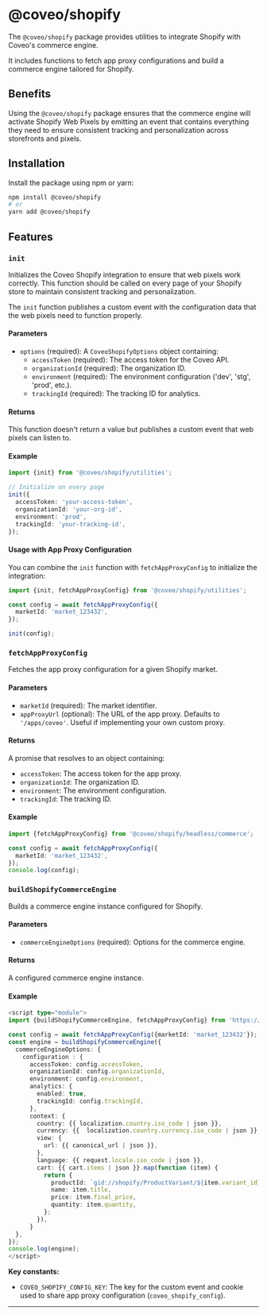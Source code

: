 # @coveo/shopify

The `@coveo/shopify` package provides utilities to integrate Shopify with Coveo's commerce engine.

It includes functions to fetch app proxy configurations and build a commerce engine tailored for Shopify.

## Benefits

Using the `@coveo/shopify` package ensures that the commerce engine will activate Shopify Web Pixels by emitting an event that contains everything they need to ensure consistent tracking and personalization across storefronts and pixels.

## Installation

Install the package using npm or yarn:

```bash
npm install @coveo/shopify
# or
yarn add @coveo/shopify
```

## Features

### `init`

Initializes the Coveo Shopify integration to ensure that web pixels work correctly. This function should be called on every page of your Shopify store to maintain consistent tracking and personalization.

The `init` function publishes a custom event with the configuration data that the web pixels need to function properly.

#### Parameters

- `options` (required): A `CoveoShopifyOptions` object containing:
  - `accessToken` (required): The access token for the Coveo API.
  - `organizationId` (required): The organization ID.
  - `environment` (required): The environment configuration ('dev', 'stg', 'prod', etc.).
  - `trackingId` (required): The tracking ID for analytics.

#### Returns

This function doesn't return a value but publishes a custom event that web pixels can listen to.

#### Example

```typescript
import {init} from '@coveo/shopify/utilities';

// Initialize on every page
init({
  accessToken: 'your-access-token',
  organizationId: 'your-org-id',
  environment: 'prod',
  trackingId: 'your-tracking-id',
});
```

#### Usage with App Proxy Configuration

You can combine the `init` function with `fetchAppProxyConfig` to initialize the integration:

```typescript
import {init, fetchAppProxyConfig} from '@coveo/shopify/utilities';

const config = await fetchAppProxyConfig({
  marketId: 'market_123432',
});

init(config);
```

### `fetchAppProxyConfig`

Fetches the app proxy configuration for a given Shopify market.

#### Parameters

- `marketId` (required): The market identifier.
- `appProxyUrl` (optional): The URL of the app proxy. Defaults to `'/apps/coveo'`. Useful if implementing your own custom proxy.

#### Returns

A promise that resolves to an object containing:

- `accessToken`: The access token for the app proxy.
- `organizationId`: The organization ID.
- `environment`: The environment configuration.
- `trackingId`: The tracking ID.

#### Example

```typescript
import {fetchAppProxyConfig} from '@coveo/shopify/headless/commerce';

const config = await fetchAppProxyConfig({
  marketId: 'market_123432',
});
console.log(config);
```

### `buildShopifyCommerceEngine`

Builds a commerce engine instance configured for Shopify.

#### Parameters

- `commerceEngineOptions` (required): Options for the commerce engine.

#### Returns

A configured commerce engine instance.

#### Example

```typescript
<script type="module">
import {buildShopifyCommerceEngine, fetchAppProxyConfig} from 'https://static.cloud.coveo.com/shopify/v1/headless/commerce.esm.js';

const config = await fetchAppProxyConfig({marketId: 'market_123432'});
const engine = buildShopifyCommerceEngine({
  commerceEngineOptions: {
    configuration : {
      accessToken: config.accessToken,
      organizationId: config.organizationId,
      environment: config.environment,
      analytics: {
        enabled: true,
        trackingId: config.trackingId,
      },
      context: {
        country: {{ localization.country.iso_code | json }},
        currency: {{  localization.country.currency.iso_code | json }},
        view: {
          url: {{ canonical_url | json }},
        },
        language: {{ request.locale.iso_code | json }},
        cart: {{ cart.items | json }}.map(function (item) {
          return {
            productId: `gid://shopify/ProductVariant/${item.variant_id}`,
            name: item.title,
            price: item.final_price,
            quantity: item.quantity,
          };
        }),
      }
  },
});
console.log(engine);
</script>
```

**Key constants:**

- `COVEO_SHOPIFY_CONFIG_KEY`: The key for the custom event and cookie used to share app proxy configuration (`coveo_shopify_config`).

---
